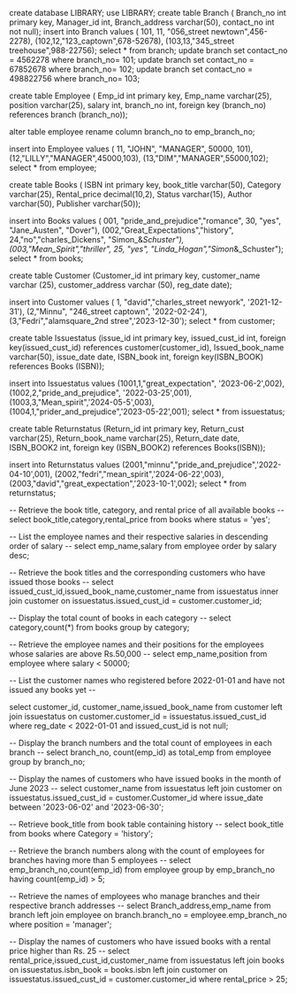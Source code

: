 create database LIBRARY;
use LIBRARY;
create table Branch ( Branch_no int primary key, 
Manager_id int, 
Branch_address varchar(50), 
contact_no int not null);
insert into Branch values ( 101, 11, "056_street newtown",456-2278),
(102,12,"123_captown",678-52678),
(103,13,"345_street treehouse",988-22756);
select * from branch;
update branch set contact_no = 4562278
where branch_no= 101;
update branch set contact_no = 67852678
where branch_no= 102;
update branch set contact_no = 498822756
where branch_no= 103;

create table Employee
( Emp_id int primary key,
 Emp_name varchar(25),
 position varchar(25),
 salary int,
 branch_no int,
foreign key (branch_no) references branch (branch_no));

alter table employee rename column branch_no to emp_branch_no;

insert into Employee values ( 11, "JOHN", "MANAGER", 50000, 101),
(12,"LILLY","MANAGER",45000,103),
(13,"DIM","MANAGER",55000,102);
select * from employee;

create table Books 
( ISBN int primary key,
book_title varchar(50),
Category varchar(25),
Rental_price decimal(10,2),
Status varchar(15),
Author varchar(50),
Publisher varchar(50));

insert into Books values ( 001, "pride_and_prejudice","romance", 30, "yes", "Jane_Austen", "Dover"),
(002,"Great_Expectations","history", 24,"no","charles_Dickens", "Simon_&_Schuster"),
(003,"Mean_Spirit","thriller", 25, "yes", "Linda_Hogan","Simon_&_Schuster");
select * from books;

create table Customer
(Customer_id int primary key,
customer_name varchar (25),
customer_address varchar (50),
reg_date date);

insert into Customer values ( 1, "david","charles_street newyork", '2021-12-31'),
(2,"Minnu", "246_street captown", '2022-02-24'),
(3,"Fedri","alamsquare_2nd stree",'2023-12-30');
select * from customer;

create table Issuestatus
(issue_id int primary key,
issued_cust_id int,
foreign key(issued_cust_id) references customer(customer_id),
Issued_book_name varchar(50),
issue_date date,
ISBN_book int,
foreign key(ISBN_BOOK) references Books (ISBN));

insert into Issuestatus values (1001,1,"great_expectation", '2023-06-2',002),
(1002,2,"pride_and_prejudice", '2022-03-25',001),
(1003,3,"Mean_spirit",'2024-05-5',003),
(1004,1,"prider_and_prejudice",'2023-05-22',001);
select * from issuestatus;

create table Returnstatus
(Return_id int primary key,
Return_cust varchar(25),
Return_book_name varchar(25),
Return_date date,
ISBN_BOOK2 int,
foreign key (ISBN_BOOK2) references Books(ISBN));

insert into Returnstatus values
(2001,"minnu","pride_and_prejudice",'2022-04-10',001),
(2002,"fedri","mean_spirit",'2024-06-22',003),
(2003,"david","great_expectation",'2023-10-1',002);
select * from returnstatus;


-- Retrieve the book title, category, and rental price of all available books --
select book_title,category,rental_price from books where status = 'yes';

-- List the employee names and their respective salaries in descending order of salary -- 
select emp_name,salary from employee order by salary desc;

-- Retrieve the book titles and the corresponding customers who have issued those books --
select issued_cust_id,issued_book_name,customer_name 
from issuestatus 
inner join
customer on issuestatus.issued_cust_id = customer.customer_id;

-- Display the total count of books in each category --
select category,count(*) from books group by category;

-- Retrieve the employee names and their positions for the employees whose salaries are above Rs.50,000 --
select emp_name,position from employee where salary < 50000;

-- List the customer names who registered before 2022-01-01 and have not issued any books yet --

select customer_id, customer_name,issued_book_name from customer left join 
issuestatus on customer.customer_id = issuestatus.issued_cust_id where 
reg_date < 2022-01-01 and issued_cust_id is not null;

-- Display the branch numbers and the total count of employees in each branch --
select branch_no, count(emp_id) as total_emp from employee group  by branch_no;

-- Display the names of customers who have issued books in the month of June 2023 --
select customer_name from issuestatus  left join
customer on issuestatus.issued_cust_id = customer.Customer_id where
issue_date between '2023-06-02' and '2023-06-30';

-- Retrieve book_title from book table containing history --
select book_title from books where Category = 'history';

-- Retrieve the branch numbers along with the count of employees for branches having more than 5 employees --
select emp_branch_no,count(emp_id) from employee group by emp_branch_no having count(emp_id) > 5;

--  Retrieve the names of employees who manage branches and their respective branch addresses --
select Branch_address,emp_name from branch left join employee on branch.branch_no = employee.emp_branch_no
where position = 'manager';

-- Display the names of customers who have issued books with a rental price higher than Rs. 25 --
select rental_price,issued_cust_id,customer_name from issuestatus 
left join books on issuestatus.isbn_book = books.isbn
left join customer on issuestatus.issued_cust_id = customer.customer_id
where rental_price > 25;
